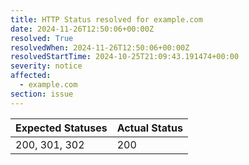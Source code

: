 ```yaml
---
title: HTTP Status resolved for example.com
date: 2024-11-26T12:50:06+00:00Z
resolved: True
resolvedWhen: 2024-11-26T12:50:06+00:00Z
resolvedStartTime: 2024-10-25T21:09:43.191474+00:00
severity: notice
affected:
  - example.com
section: issue
---
```


| Expected Statuses | Actual Status  |
|-------------------|----------------|
| 200, 301, 302 | 200 |
